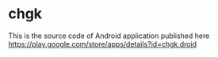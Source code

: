 # chgk
This is the source code of Android application published here 
https://play.google.com/store/apps/details?id=chgk.droid
